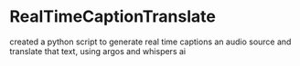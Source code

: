 # RealTimeCaptionTranslate
created a python script to generate real time captions an audio source and translate that text, using argos and whispers ai
